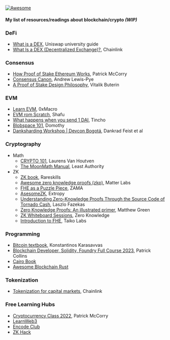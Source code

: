 [![Awesome](https://awesome.re/badge-flat2.svg)](https://awesome.re)
#### My list of resources/readings about blockchain/crypto *(WIP)*

### DeFi
- [What is a DEX](https://uniswap.university/guides/view/what-is-a-dex-uniswap/0), Uniswap university guide
- [What Is a DEX (Decentralized Exchange)?](https://chain.link/education-hub/what-is-decentralized-exchange-dex), Chainlink


### Consensus
- [How Proof of Stake Ethereum Works](https://www.cryptofrens.info/p/how-proof-of-stake-ethereum-works?utm_campaign=post&utm_medium=web), Patrick McCorry
- [Consensus Canon](https://a16zcrypto.com/posts/article/consensus-canon/), Andrew Lewis-Pye
- [A Proof of Stake Design Philosophy](https://medium.com/@VitalikButerin/a-proof-of-stake-design-philosophy-506585978d51), Vitalik Buterin


### EVM
- [Learn EVM](https://learnevm.com/chapters/intro/overview), 0xMacro
- [EVM rom Scratch](https://evm-from-scratch.xyz/), Shafu
- [What happens when you send 1 DAI](https://www.notonlyowner.com/learn/what-happens-when-you-send-one-dai), Tincho
- [Blobspace 101](https://domothy.com/blobspace/), Domothy
- [Danksharding Workshop | Devcon Bogotá](https://archive.devcon.org/archive/watch/6/danksharding-workshop/?tab=YouTube), Dankrad Feist et al


### Cryptography
- Math
  - [CRYPTO 101](https://www.crypto101.io/), Laurens Van Houtven
  - [The MoonMath Manual](https://leastauthority.com/community-matters/moonmath-manual/), Least Authority
- ZK
  - [ZK book](https://www.rareskills.io/zk-book), Rareskills
  - [Awesome zero knowledge proofs (zkp)](https://github.com/matter-labs/awesome-zero-knowledge-proofs), Matter Labs
  - [FHE as a Puzzle Piece](https://www.zama.ai/post/fhe-as-a-puzzle-piece), ZAMA
  - [AsesomeZK](https://github.com/ExtropyIO/AwesomeZK), Extropy
  - [Understanding Zero-Knowledge Proofs Through the Source Code of Tornado Cash](https://betterprogramming.pub/understanding-zero-knowledge-proofs-through-the-source-code-of-tornado-cash-41d335c5475f), Laszlo Fazekas
  - [Zero Knowledge Proofs: An illustrated primer](https://blog.cryptographyengineering.com/2014/11/27/zero-knowledge-proofs-illustrated-primer/), Matthew Green
  - [ZK Whiteboard Sessions](https://www.youtube.com/playlist?list=PLj80z0cJm8QErn3akRcqvxUsyXWC81OGq), Zero Knowledge
  - [Introduction to FHE](https://taiko.mirror.xyz/2O9rJeB-1PalQeYQlZkn4vgRNr_PgzaO8TWUOM5wf3M), Taiko Labs


### Programming
- [Bitcoin textbook](https://kkarasavvas.com/assets/bitcoin-textbook.pdf), Konstantinos Karasavvas
- [Blockchain Developer, Solidity, Foundry Full Course 2023](https://www.youtube.com/playlist?list=PL4Rj_WH6yLgWe7TxankiqkrkVKXIwOP42), Patrick Collins
- [Cairo Book](https://book.cairo-lang.org/)
- [Awesome Blockchain Rust](https://github.com/rust-in-blockchain/awesome-blockchain-rust)


### Tokenization
- [Tokenization for capital markets](https://blog.chain.link/tokenization-for-capital-markets/), Chainlink


### Free Learning Hubs
- [Cryptocurrency Class 2022](https://pisa.watch/), Patrick McCorry
- [LearnWeb3](https://learnweb3.io/)
- [Encode Club](https://www.encode.club/)
- [ZK Hack](https://zkhack.dev/)

